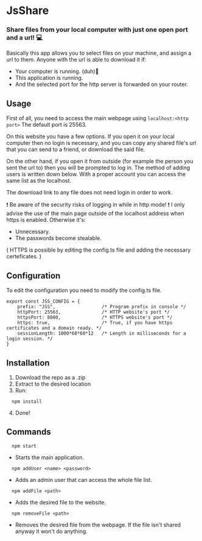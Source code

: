 # JsShare
### Share files from your local computer with just one open port and a url! 💻

Basically this app allows you to select files on your machine, and assign a url to them.
Anyone with the url is able to download it if:
- Your computer is running. (duh)🐹
- This application is running.
- And the selected port for the http server is forwarded on your router.

## Usage
First of all, you need to access the main webpage using `localhost:<http port>`
The default port is 25563.

On this website you have a few options. If you open it on your local computer
then no login is necessary, and you can copy any shared file's url that you can
send to a friend, or download the said file.

On the other hand, if you open it from outside (for example the person you sent the url to)
then you will be prompted to log in. The method of adding users is written down below.
With a proper account you can access the same list as the localhost.

The download link to any file does not need login in order to work.

❗ Be aware of the security risks of logging in while in http mode! ❗
I only advise the use of the main page outside of the localhost address when https is enabled.
Otherwise it's:
- Unnecessary.
- The passwords become stealable.

( HTTPS is possible by editing the config.ts file and adding the necessary certeficates. )

## Configuration
To edit the configuration you need to modify the config.ts file.
```
export const JSS_CONFIG = {
    prefix: "JSS",                 /* Program prefix in console */
    httpPort: 25563,               /* HTTP website's port */
    httpsPort: 8080,               /* HTTPS website's port */
    https: true,                   /* True, if you have https certificates and a domain ready. */
    sessionLength: 1000*60*60*12   /* Length in milliseconds for a login session. */
}
```

## Installation

1. Download the repo as a .zip
2. Extract to the desired location
3. Run:
```
  npm install
```
4. Done!

## Commands

```
  npm start
```
- Starts the main application.

```
  npm addUser <name> <password>
```
- Adds an admin user that can access the whole file list.
  
```
  npm addFile <path>
```
- Adds the desired file to the website.
 
```
  npm removeFile <path>
```
- Removes the desired file from the webpage. If the file isn't shared anyway it won't do anything.
